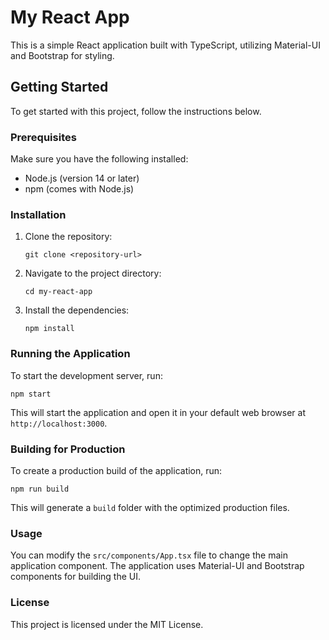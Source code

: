 # My React App

This is a simple React application built with TypeScript, utilizing Material-UI and Bootstrap for styling.

## Getting Started

To get started with this project, follow the instructions below.

### Prerequisites

Make sure you have the following installed:

- Node.js (version 14 or later)
- npm (comes with Node.js)

### Installation

1. Clone the repository:

   ```
   git clone <repository-url>
   ```

2. Navigate to the project directory:

   ```
   cd my-react-app
   ```

3. Install the dependencies:

   ```
   npm install
   ```

### Running the Application

To start the development server, run:

```
npm start
```

This will start the application and open it in your default web browser at `http://localhost:3000`.

### Building for Production

To create a production build of the application, run:

```
npm run build
```

This will generate a `build` folder with the optimized production files.

### Usage

You can modify the `src/components/App.tsx` file to change the main application component. The application uses Material-UI and Bootstrap components for building the UI.

### License

This project is licensed under the MIT License.